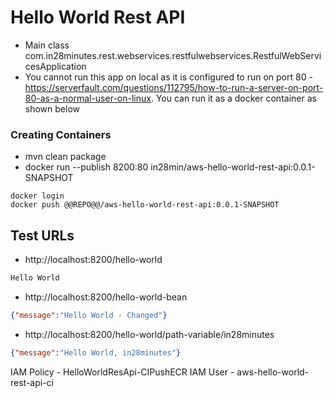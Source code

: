 # Hello World Rest API

- Main class com.in28minutes.rest.webservices.restfulwebservices.RestfulWebServicesApplication 
- You cannot run this app on local as it is configured to run on port 80 - https://serverfault.com/questions/112795/how-to-run-a-server-on-port-80-as-a-normal-user-on-linux. You can run it as a docker container as shown below


### Creating Containers

- mvn clean package
- docker run --publish 8200:80 in28min/aws-hello-world-rest-api:0.0.1-SNAPSHOT

```
docker login
docker push @@REPO@@/aws-hello-world-rest-api:0.0.1-SNAPSHOT
```

## Test URLs

- http://localhost:8200/hello-world

```txt
Hello World
```

- http://localhost:8200/hello-world-bean

```json
{"message":"Hello World - Changed"}
```

- http://localhost:8200/hello-world/path-variable/in28minutes

```json
{"message":"Hello World, in28minutes"}
```


IAM Policy - HelloWorldResApi-CIPushECR
IAM User - aws-hello-world-rest-api-ci
